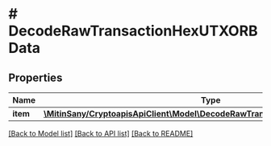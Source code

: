 # # DecodeRawTransactionHexUTXORBData

## Properties

Name | Type | Description | Notes
------------ | ------------- | ------------- | -------------
**item** | [**\MitinSany/CryptoapisApiClient\Model\DecodeRawTransactionHexUTXORBDataItem**](DecodeRawTransactionHexUTXORBDataItem.md) |  |

[[Back to Model list]](../../README.md#models) [[Back to API list]](../../README.md#endpoints) [[Back to README]](../../README.md)
